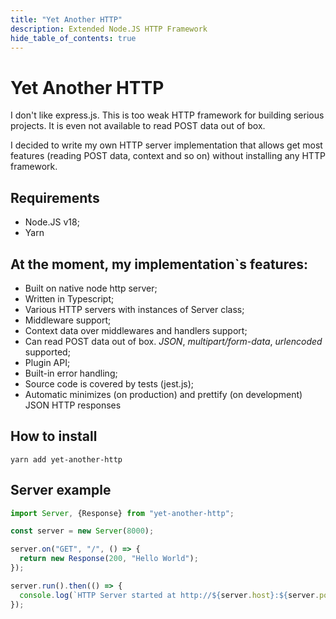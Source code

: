 ```yaml
---
title: "Yet Another HTTP"
description: Extended Node.JS HTTP Framework
hide_table_of_contents: true
---
```


# Yet Another HTTP

I don't like express.js. This is too weak HTTP framework for building serious projects. It is even not available to read
POST data out of box.

I decided to write my own HTTP server implementation that allows get most features (reading POST data, context and so
on) without installing any HTTP framework.

## Requirements

- Node.JS v18;
- Yarn

## At the moment, my implementation\`s features:

* Built on native node http server;
* Written in Typescript;
* Various HTTP servers with instances of Server class;
* Middleware support;
* Context data over middlewares and handlers support;
* Can read POST data out of box. _JSON_, _multipart/form-data_, _urlencoded_ supported;
* Plugin API;
* Built-in error handling;
* Source code is covered by tests (jest.js);
* Automatic minimizes (on production) and prettify (on development) JSON HTTP responses

## How to install

`yarn add yet-another-http`

## Server example

```typescript
import Server, {Response} from "yet-another-http";

const server = new Server(8000);

server.on("GET", "/", () => {
  return new Response(200, "Hello World");
});

server.run().then(() => {
  console.log(`HTTP Server started at http://${server.host}:${server.port}`);
});
```
